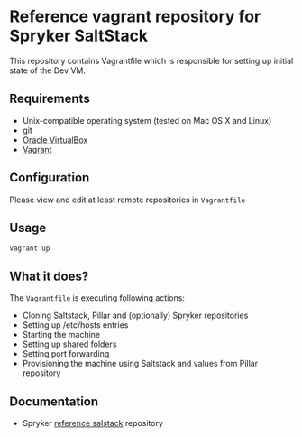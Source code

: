 # Reference vagrant repository for Spryker SaltStack

This repository contains Vagrantfile which is responsible for setting up
initial state of the Dev VM.

## Requirements
 * Unix-compatible operating system (tested on Mac OS X and Linux)
 * git
 * [Oracle VirtualBox](https://www.virtualbox.org/)
 * [Vagrant](https://www.vagrantup.com/)

## Configuration
Please view and edit at least remote repositories in `Vagrantfile`

## Usage
```
vagrant up
```

## What it does?
The `Vagrantfile` is executing following actions:
 * Cloning Saltstack, Pillar and (optionally) Spryker repositories
 * Setting up /etc/hosts entries
 * Starting the machine
 * Setting up shared folders
 * Setting port forwarding
 * Provisioning the machine using Saltstack and values from Pillar repository

## Documentation
 * Spryker [reference salstack](https://github.com/spryker/saltstack) repository
